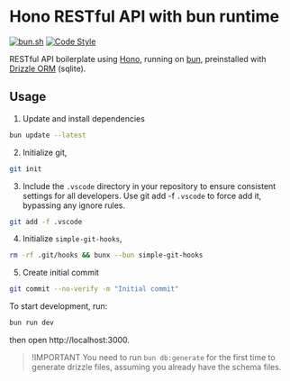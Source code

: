 # Hono RESTful API with bun runtime

<p>
  <a href="https://bun.sh">
    <img
      alt="bun.sh"
      src="https://img.shields.io/badge/Bun-%23000000.svg?style=flat-square&logo=bun&logoColor=white"></a>
  <a href="https://github.com/antfu/eslint-config">
    <img
      alt="Code Style"
      src="https://antfu.me/badge-code-style.svg"></a>
</p>

RESTful API boilerplate using [Hono](https://hono.dev), running on [bun](https://bun.sh), preinstalled with [Drizzle ORM](https://orm.drizzle.team) (sqlite).

## Usage

1. Update and install dependencies

```bash
bun update --latest
```

2. Initialize git,

```bash
git init
```

3. Include the `.vscode` directory in your repository to ensure consistent settings for all developers. Use git add -f `.vscode` to force add it, bypassing any ignore rules.

```bash
git add -f .vscode
```

4. Initialize `simple-git-hooks`,

```bash
rm -rf .git/hooks && bunx --bun simple-git-hooks
```

5. Create initial commit

```bash
git commit --no-verify -m "Initial commit"
```

To start development, run:

```bash
bun run dev
```

then open http://localhost:3000.

> !IMPORTANT
> You need to run `bun db:generate` for the first time to generate drizzle files,
> assuming you already have the schema files.
